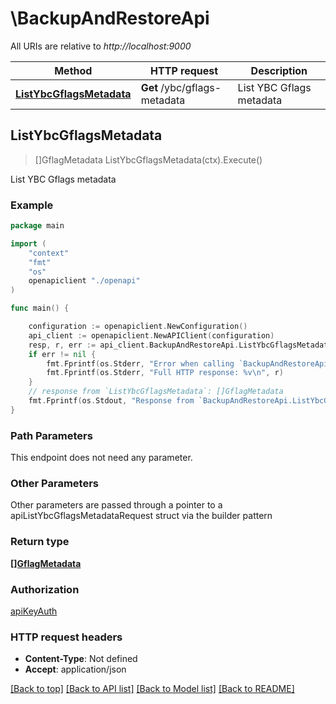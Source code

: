 # \BackupAndRestoreApi

All URIs are relative to *http://localhost:9000*

Method | HTTP request | Description
------------- | ------------- | -------------
[**ListYbcGflagsMetadata**](BackupAndRestoreApi.md#ListYbcGflagsMetadata) | **Get** /ybc/gflags-metadata | List YBC Gflags metadata



## ListYbcGflagsMetadata

> []GflagMetadata ListYbcGflagsMetadata(ctx).Execute()

List YBC Gflags metadata



### Example

```go
package main

import (
    "context"
    "fmt"
    "os"
    openapiclient "./openapi"
)

func main() {

    configuration := openapiclient.NewConfiguration()
    api_client := openapiclient.NewAPIClient(configuration)
    resp, r, err := api_client.BackupAndRestoreApi.ListYbcGflagsMetadata(context.Background()).Execute()
    if err != nil {
        fmt.Fprintf(os.Stderr, "Error when calling `BackupAndRestoreApi.ListYbcGflagsMetadata``: %v\n", err)
        fmt.Fprintf(os.Stderr, "Full HTTP response: %v\n", r)
    }
    // response from `ListYbcGflagsMetadata`: []GflagMetadata
    fmt.Fprintf(os.Stdout, "Response from `BackupAndRestoreApi.ListYbcGflagsMetadata`: %v\n", resp)
}
```

### Path Parameters

This endpoint does not need any parameter.

### Other Parameters

Other parameters are passed through a pointer to a apiListYbcGflagsMetadataRequest struct via the builder pattern


### Return type

[**[]GflagMetadata**](GflagMetadata.md)

### Authorization

[apiKeyAuth](../README.md#apiKeyAuth)

### HTTP request headers

- **Content-Type**: Not defined
- **Accept**: application/json

[[Back to top]](#) [[Back to API list]](../README.md#documentation-for-api-endpoints)
[[Back to Model list]](../README.md#documentation-for-models)
[[Back to README]](../README.md)

